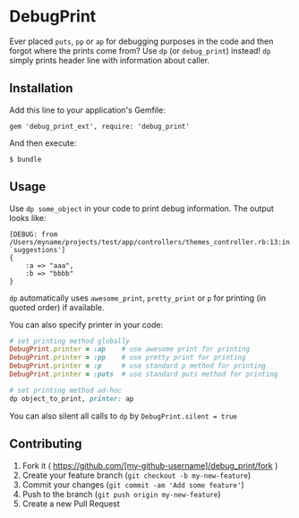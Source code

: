 # DebugPrint

Ever placed `puts`, `pp` or `ap` for debugging purposes in the code and then forgot where the prints come from? Use `dp` (or `debug_print`) instead! `dp` simply prints header line with information about caller.

## Installation

Add this line to your application's Gemfile:

    gem 'debug_print_ext', require: 'debug_print'

And then execute:

    $ bundle

## Usage

Use `dp some_object` in your code to print debug information. The output looks like:
 
```
[DEBUG: from /Users/myname/projects/test/app/controllers/themes_controller.rb:13:in `suggestions']
{
    :a => "aaa",
    :b => "bbbb"
}
```

`dp` automatically uses `awesome_print`, `pretty_print` or `p` for printing (in quoted order) if available.

You can also specify printer in your code:
 
```ruby
# set printing method globally
DebugPrint.printer = :ap    # use awesome print for printing 
DebugPrint.printer = :pp    # use pretty print for printing
DebugPrint.printer = :p     # use standard p method for printing
DebugPrint.printer = :puts  # use standard puts method for printing

# set printing method ad-hoc
dp object_to_print, printer: ap
```

You can also silent all calls to `dp` by `DebugPrint.silent = true`

## Contributing

1. Fork it ( https://github.com/[my-github-username]/debug_print/fork )
2. Create your feature branch (`git checkout -b my-new-feature`)
3. Commit your changes (`git commit -am 'Add some feature'`)
4. Push to the branch (`git push origin my-new-feature`)
5. Create a new Pull Request
